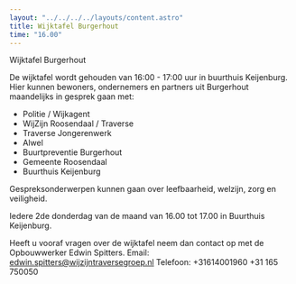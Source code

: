 ```yaml
---
layout: "../../../../layouts/content.astro"
title: Wijktafel Burgerhout
time: "16.00"
---
```


Wijktafel Burgerhout

De wijktafel wordt gehouden van 16:00 - 17:00 uur in buurthuis Keijenburg. 
Hier kunnen bewoners, ondernemers en partners uit Burgerhout maandelijks in gesprek gaan met:
- Politie / Wijkagent
- WijZijn Roosendaal / Traverse
- Traverse Jongerenwerk
- Alwel 
- Buurtpreventie Burgerhout
- Gemeente Roosendaal
- Buurthuis Keijenburg

Gespreksonderwerpen kunnen gaan over leefbaarheid, welzijn, zorg en veiligheid.

Iedere 2de donderdag van de maand van 16.00 tot 17.00 in Buurthuis Keijenburg.

Heeft u vooraf vragen over de wijktafel neem dan contact op met de Opbouwwerker Edwin Spitters.
Email:		edwin.spitters@wijzijntraversegroep.nl
Telefoon: +31614001960
          +31 165 750050

